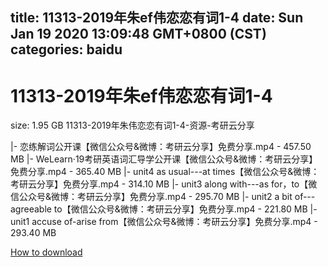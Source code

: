 
title: 11313-2019年朱ef伟恋恋有词1-4
date: Sun Jan 19 2020 13:09:48 GMT+0800 (CST)    
categories: baidu
---

# 11313-2019年朱ef伟恋恋有词1-4
size: 1.95 GB
 11313-2019年朱伟恋恋有词1-4-资源-考研云分享
 
|- 恋练解词公开课【微信公众号&微博：考研云分享】免费分享.mp4 - 457.50 MB
|- WeLearn·19考研英语词汇导学公开课【微信公众号&微博：考研云分享】免费分享.mp4 - 365.40 MB
|- unit4 as usual---at times【微信公众号&微博：考研云分享】免费分享.mp4 - 314.10 MB
|- unit3 along with---as for，to【微信公众号&微博：考研云分享】免费分享.mp4 - 295.70 MB
|- unit2 a bit of---agreeable to【微信公众号&微博：考研云分享】免费分享.mp4 - 221.80 MB
|- unit1 accuse of-arise from【微信公众号&微博：考研云分享】免费分享.mp4 - 293.40 MB

[How to download](https://bpcam.bemobtrk.com/go/2ceec3aa-1ca2-46d6-b9ff-aaa5c184517c?jno=962)